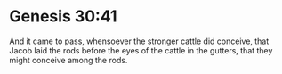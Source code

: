 # Genesis 30:41

And it came to pass, whensoever the stronger cattle did conceive, that Jacob laid the rods before the eyes of the cattle in the gutters, that they might conceive among the rods.
